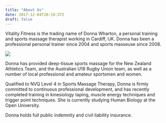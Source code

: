 ```yaml
---
title: "About Us"
date: 2017-12-04T20:19:37Z
draft: false
---
```


Vitality Fitness is the trading name of Donna Wharton, a personal training and sports massage therapist working in Cardiff, UK.  Donna has been a professional personal trainer since 2004 and sports masseuse since 2008.

<img src="/img/donna_sports_massage.jpeg" class="img-fluid rounded">

Donna has provided deep-tissue sports massage for the New Zealand Athletics Team, and the Australian U18 Rugby Union team, as well as a number of local professional and amateur sportsmen and women.

Qualified to NVQ Level 4 in Sports Massage Therapy, Donna is firmly committed to continuous professional development, and has recently completed training in kinesiology taping, muscle energy techniques and trigger point techniques.  She is currently studying Human Biology at the Open University.

Donna holds full public indemnity and civil liability insurance.
